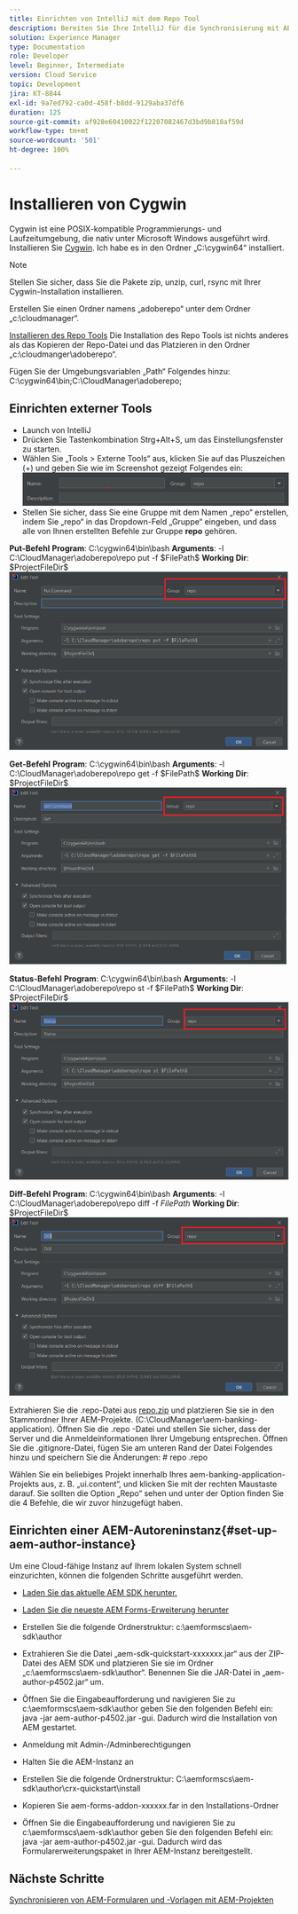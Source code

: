 ```yaml
---
title: Einrichten von IntelliJ mit dem Repo Tool
description: Bereiten Sie Ihre IntelliJ für die Synchronisierung mit AEM Cloud-fähigen Instanzen vor.
solution: Experience Manager
type: Documentation
role: Developer
level: Beginner, Intermediate
version: Cloud Service
topic: Development
jira: KT-8844
exl-id: 9a7ed792-ca0d-458f-b8dd-9129aba37df6
duration: 125
source-git-commit: af928e60410022f12207082467d3bd9b818af59d
workflow-type: tm+mt
source-wordcount: '501'
ht-degree: 100%

---
```


# Installieren von Cygwin


Cygwin ist eine POSIX-kompatible Programmierungs- und Laufzeitumgebung, die nativ unter Microsoft Windows ausgeführt wird.
Installieren Sie [Cygwin](https://www.cygwin.com/). Ich habe es in den Ordner „C:\cygwin64“ installiert.
>[!NOTE]
> Stellen Sie sicher, dass Sie die Pakete zip, unzip, curl, rsync mit Ihrer Cygwin-Installation installieren.

Erstellen Sie einen Ordner namens „adoberepo“ unter dem Ordner „c:\cloudmanager“.

[Installieren des Repo Tools](https://github.com/Adobe-Marketing-Cloud/tools/tree/master/repo) Die Installation des Repo Tools ist nichts anderes als das Kopieren der Repo-Datei und das Platzieren in den Ordner „c:\cloudmanger\adoberepo“.

Fügen Sie der Umgebungsvariablen „Path“ Folgendes hinzu: C:\cygwin64\bin;C:\CloudManager\adoberepo;

## Einrichten externer Tools

* Launch von IntelliJ
* Drücken Sie Tastenkombination Strg+Alt+S, um das Einstellungsfenster zu starten.
* Wählen Sie „Tools > Externe Tools“ aus, klicken Sie auf das Pluszeichen (+) und geben Sie wie im Screenshot gezeigt Folgendes ein:
  ![rep](assets/repo.png)
* Stellen Sie sicher, dass Sie eine Gruppe mit dem Namen „repo“ erstellen, indem Sie „repo“ in das Dropdown-Feld „Gruppe“ eingeben, und dass alle von Ihnen erstellten Befehle zur Gruppe **repo** gehören.


**Put-Befehl**
**Program**: C:\cygwin64\bin\bash
**Arguments**: -l C:\CloudManager\adoberepo\repo put -f \$FilePath\$
**Working Dir**: \$ProjectFileDir\$
![put-command](assets/put-command.png)

**Get-Befehl**
**Program**: C:\cygwin64\bin\bash
**Arguments**: -l C:\CloudManager\adoberepo\repo get -f \$FilePath\$
**Working Dir**: \$ProjectFileDir\$
![get-command](assets/get-command.png)

**Status-Befehl**
**Program**: C:\cygwin64\bin\bash
**Arguments**: -l C:\CloudManager\adoberepo\repo st -f \$FilePath\$
**Working Dir**: \$ProjectFileDir\$
![status-command](assets/status-command.png)

**Diff-Befehl**
**Program**: C:\cygwin64\bin\bash
**Arguments**: -l C:\CloudManager\adoberepo\repo diff -f $FilePath$
**Working Dir**: \$ProjectFileDir\$
![diff-command](assets/diff-command.png)

Extrahieren Sie die .repo-Datei aus [repo.zip](assets/repo.zip) und platzieren Sie sie in den Stammordner Ihrer AEM-Projekte. (C:\CloudManager\aem-banking-application). Öffnen Sie die .repo -Datei und stellen Sie sicher, dass der Server und die Anmeldeinformationen Ihrer Umgebung entsprechen.
Öffnen Sie die .gitignore-Datei, fügen Sie am unteren Rand der Datei Folgendes hinzu und speichern Sie die Änderungen:
\# repo
.repo

Wählen Sie ein beliebiges Projekt innerhalb Ihres aem-banking-application-Projekts aus, z. B. „ui.content“, und klicken Sie mit der rechten Maustaste darauf. Sie sollten die Option „Repo“ sehen und unter der Option finden Sie die 4 Befehle, die wir zuvor hinzugefügt haben.

## Einrichten einer AEM-Autoreninstanz{#set-up-aem-author-instance}

Um eine Cloud-fähige Instanz auf Ihrem lokalen System schnell einzurichten, können die folgenden Schritte ausgeführt werden.
* [Laden Sie das aktuelle AEM SDK herunter.](https://experience.adobe.com/#/downloads/content/software-distribution/en/aemcloud.html)

* [Laden Sie die neueste AEM Forms-Erweiterung herunter](https://experience.adobe.com/#/downloads/content/software-distribution/de/aemcloud.html)

* Erstellen Sie die folgende Ordnerstruktur: 
c:\aemformscs\aem-sdk\author

* Extrahieren Sie die Datei „aem-sdk-quickstart-xxxxxxx.jar“ aus der ZIP-Datei des AEM SDK und platzieren Sie sie im Ordner „c:\aemformscs\aem-sdk\author“. Benennen Sie die JAR-Datei in „aem-author-p4502.jar“ um.

* Öffnen Sie die Eingabeaufforderung und navigieren Sie zu c:\aemformscs\aem-sdk\author
geben Sie den folgenden Befehl ein: java -jar aem-author-p4502.jar -gui. Dadurch wird die Installation von AEM gestartet.
* Anmeldung mit Admin-/Adminberechtigungen
* Halten Sie die AEM-Instanz an
* Erstellen Sie die folgende Ordnerstruktur: C:\aemformscs\aem-sdk\author\crx-quickstart\install
* Kopieren Sie aem-forms-addon-xxxxxx.far in den Installations-Ordner
* Öffnen Sie die Eingabeaufforderung und navigieren Sie zu c:\aemformscs\aem-sdk\author
geben Sie den folgenden Befehl ein: java -jar aem-author-p4502.jar -gui. Dadurch wird das Formularerweiterungspaket in Ihrer AEM-Instanz bereitgestellt.

## Nächste Schritte

[Synchronisieren von AEM-Formularen und -Vorlagen mit AEM-Projekten](./deploy-your-first-form.md)
